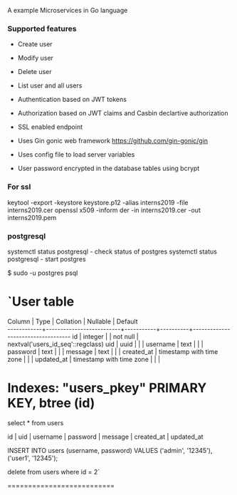 A example Microservices in Go language

### Supported features ###
- Create user
- Modify user
- Delete user
- List user and all users

- Authentication based on JWT tokens
- Authorization based on JWT claims and Casbin declartive authorization
- SSL enabled endpoint

- Uses Gin gonic web framework https://github.com/gin-gonic/gin
- Uses config file to load server variables
- User password encrypted in the database tables using bcrypt

### For ssl ####

keytool -export -keystore keystore.p12 -alias interns2019 -file interns2019.cer
openssl x509 -inform der -in interns2019.cer -out interns2019.pem

### postgresql ####
systemctl status postgresql - check status of postgres
systemctl status postgresql - start postgres

$ sudo -u postgres psql

`User table
==========
   Column   |           Type           | Collation | Nullable |              Default              
------------+--------------------------+-----------+----------+-----------------------------------
 id         | integer                  |           | not null | nextval('users_id_seq'::regclass)
 uid        | uuid                     |           |          | 
 username   | text                     |           |          | 
 password   | text                     |           |          | 
 message    | text                     |           |          | 
 created_at | timestamp with time zone |           |          | 
 updated_at | timestamp with time zone |           |          | 

Indexes:
    "users_pkey" PRIMARY KEY, btree (id)
===========

select * from users

id | uid | username | password | message | created_at | updated_at 
 
INSERT INTO users (username, password) VALUES
  ('admin', '12345'),
  ('user1', '12345');

delete from users where id = 2`

==========================
